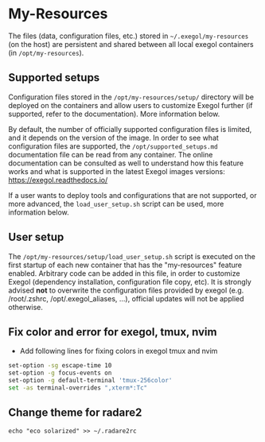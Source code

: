 # My-Resources

The files (data, configuration files, etc.) stored in `~/.exegol/my-resources` (on the host) are persistent and shared between all local exegol containers (in `/opt/my-resources`).

## Supported setups

Configuration files stored in the `/opt/my-resources/setup/` directory will be deployed on the containers and allow users to customize Exegol further (if supported, refer to the documentation). More information below.

By default, the number of officially supported configuration files is limited, and it depends on the version of the image.
In order to see what configuration files are supported, the `/opt/supported_setups.md` documentation file can be read from any container.
The online documentation can be consulted as well to understand how this feature works and what is supported in the latest Exegol images versions: https://exegol.readthedocs.io/

If a user wants to deploy tools and configurations that are not supported, or more advanced, the `load_user_setup.sh` script can be used, more information below.

## User setup

The `/opt/my-resources/setup/load_user_setup.sh` script is executed on the first startup of each new container that has the "my-resources" feature enabled.
Arbitrary code can be added in this file, in order to customize Exegol (dependency installation, configuration file copy, etc).
It is strongly advised **not** to overwrite the configuration files provided by exegol (e.g. /root/.zshrc, /opt/.exegol_aliases, ...), official updates will not be applied otherwise.

## Fix color and error for exegol, tmux, nvim
* Add following lines for fixing colors in exegol tmux and nvim

``` bash
set-option -sg escape-time 10
set-option -g focus-events on
set-option -g default-terminal 'tmux-256color'
set -as terminal-overrides ",xterm*:Tc"
```

## Change theme for radare2

```
echo "eco solarized" >> ~/.radare2rc
```
